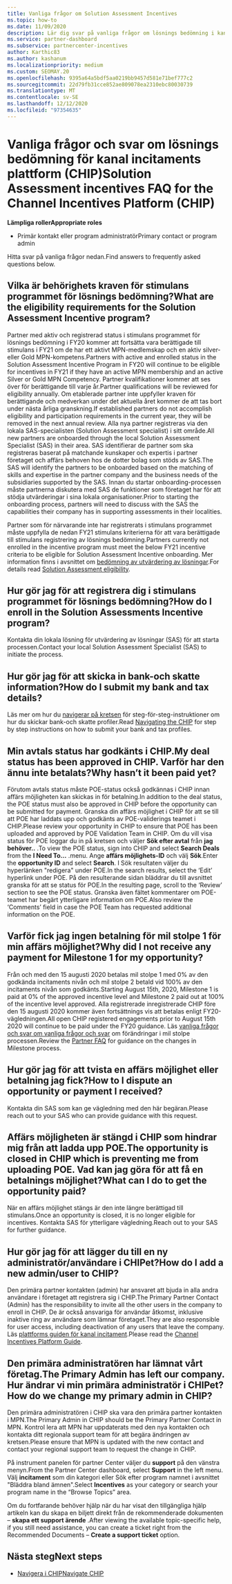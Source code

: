 ```yaml
---
title: Vanliga frågor om Solution Assessment Incentives
ms.topic: how-to
ms.date: 11/09/2020
description: Lär dig svar på vanliga frågor om lösnings bedömning i kanal incitaments plattform (CHIP).
ms.service: partner-dashboard
ms.subservice: partnercenter-incentives
author: Karthic83
ms.author: kashanum
ms.localizationpriority: medium
ms.custom: SEOMAY.20
ms.openlocfilehash: 9395a64a5bdf5aa0219bb9457d581e71bef777c2
ms.sourcegitcommit: 22d79fb31cce852ae809078ea2310ebc80030739
ms.translationtype: MT
ms.contentlocale: sv-SE
ms.lasthandoff: 12/12/2020
ms.locfileid: "97354635"
---
```

# <a name="solution-assessment-incentives-faq-for-the-channel-incentives-platform-chip"></a><span data-ttu-id="1c1d5-103">Vanliga frågor och svar om lösnings bedömning för kanal incitaments plattform (CHIP)</span><span class="sxs-lookup"><span data-stu-id="1c1d5-103">Solution Assessment incentives FAQ for the Channel Incentives Platform (CHIP)</span></span> 

<span data-ttu-id="1c1d5-104">**Lämpliga roller**</span><span class="sxs-lookup"><span data-stu-id="1c1d5-104">**Appropriate roles**</span></span>

- <span data-ttu-id="1c1d5-105">Primär kontakt eller program administratör</span><span class="sxs-lookup"><span data-stu-id="1c1d5-105">Primary contact or program admin</span></span>

<span data-ttu-id="1c1d5-106">Hitta svar på vanliga frågor nedan.</span><span class="sxs-lookup"><span data-stu-id="1c1d5-106">Find answers to frequently asked questions below.</span></span>

## <a name="what-are-the-eligibility-requirements-for-the-solution-assessment-incentive-program"></a><span data-ttu-id="1c1d5-107">Vilka är behörighets kraven för stimulans programmet för lösnings bedömning?</span><span class="sxs-lookup"><span data-stu-id="1c1d5-107">What are the eligibility requirements for the Solution Assessment Incentive program?</span></span>

<span data-ttu-id="1c1d5-108">Partner med aktiv och registrerad status i stimulans programmet för lösnings bedömning i FY20 kommer att fortsätta vara berättigade till stimulans i FY21 om de har ett aktivt MPN-medlemskap och en aktiv silver-eller Gold MPN-kompetens.</span><span class="sxs-lookup"><span data-stu-id="1c1d5-108">Partners with active and enrolled status in the Solution Assessment Incentive Program in FY20 will continue to be eligible for incentives in FY21 if they have an active MPN membership and an active Silver or Gold MPN Competency.</span></span> <span data-ttu-id="1c1d5-109">Partner kvalifikationer kommer att ses över för berättigande till varje år.</span><span class="sxs-lookup"><span data-stu-id="1c1d5-109">Partner qualifications will be reviewed for eligibility annually.</span></span>  <span data-ttu-id="1c1d5-110">Om etablerade partner inte uppfyller kraven för berättigande och medverkan under det aktuella året kommer de att tas bort under nästa årliga granskning.</span><span class="sxs-lookup"><span data-stu-id="1c1d5-110">If established partners do not accomplish eligibility and participation requirements in the current year, they will be removed in the next annual review.</span></span>  <span data-ttu-id="1c1d5-111">Alla nya partner registreras via den lokala SAS-specialisten (Solution Assessment specialist) i sitt område.</span><span class="sxs-lookup"><span data-stu-id="1c1d5-111">All new partners are onboarded through the local Solution Assessment Specialist (SAS) in their area.</span></span>  <span data-ttu-id="1c1d5-112">SAS identifierar de partner som ska registreras baserat på matchande kunskaper och expertis i partner företaget och affärs behoven hos de dotter bolag som stöds av SAS.</span><span class="sxs-lookup"><span data-stu-id="1c1d5-112">The SAS will identify the partners to be onboarded based on the matching of skills and expertise in the partner company and the business needs of the subsidiaries supported by the SAS.</span></span>
<span data-ttu-id="1c1d5-113">Innan du startar onboarding-processen måste partnerna diskutera med SAS de funktioner som företaget har för att stödja utvärderingar i sina lokala organisationer.</span><span class="sxs-lookup"><span data-stu-id="1c1d5-113">Prior to starting the onboarding process, partners will need to discuss with the SAS the capabilities their company has in supporting assessments in their localities.</span></span> 

<span data-ttu-id="1c1d5-114">Partner som för närvarande inte har registrerats i stimulans programmet måste uppfylla de nedan FY21 stimulans kriterierna för att vara berättigade till stimulans registrering av lösnings bedömning.</span><span class="sxs-lookup"><span data-stu-id="1c1d5-114">Partners currently not enrolled in the incentive program must meet the below FY21 incentive criteria to be eligible for Solution Assessment Incentive onboarding.</span></span> <span data-ttu-id="1c1d5-115">Mer information finns i avsnittet om [bedömning av utvärdering av lösningar](chip-solutions-assessment-eligible.md).</span><span class="sxs-lookup"><span data-stu-id="1c1d5-115">For details read [Solution Assessment eligibility](chip-solutions-assessment-eligible.md).</span></span>

## <a name="how-do-i-enroll-in-the-solution-assessments-incentive-program"></a><span data-ttu-id="1c1d5-116">Hur gör jag för att registrera dig i stimulans programmet för lösnings bedömning?</span><span class="sxs-lookup"><span data-stu-id="1c1d5-116">How do I enroll in the Solution Assessments Incentive program?</span></span>

<span data-ttu-id="1c1d5-117">Kontakta din lokala lösning för utvärdering av lösningar (SAS) för att starta processen.</span><span class="sxs-lookup"><span data-stu-id="1c1d5-117">Contact your local Solution Assessment Specialist (SAS) to initiate the process.</span></span>

## <a name="how-do-i-submit-my-bank-and-tax-details"></a><span data-ttu-id="1c1d5-118">Hur gör jag för att skicka in bank-och skatte information?</span><span class="sxs-lookup"><span data-stu-id="1c1d5-118">How do I submit my bank and tax details?</span></span>

<span data-ttu-id="1c1d5-119">Läs mer om hur du [navigerar på kretsen](chip-intro.md) för steg-för-steg-instruktioner om hur du skickar bank-och skatte profiler.</span><span class="sxs-lookup"><span data-stu-id="1c1d5-119">Read [Navigating the CHIP](chip-intro.md) for step by step instructions on how to submit your bank and tax profiles.</span></span>

## <a name="my-deal-status-has-been-approved-in-chip-why-hasnt-it-been-paid-yet"></a><span data-ttu-id="1c1d5-120">Min avtals status har godkänts i CHIP.</span><span class="sxs-lookup"><span data-stu-id="1c1d5-120">My deal status has been approved in CHIP.</span></span> <span data-ttu-id="1c1d5-121">Varför har den ännu inte betalats?</span><span class="sxs-lookup"><span data-stu-id="1c1d5-121">Why hasn’t it been paid yet?</span></span>

<span data-ttu-id="1c1d5-122">Förutom avtals status måste POE-status också godkännas i CHIP innan affärs möjligheten kan skickas in för betalning.</span><span class="sxs-lookup"><span data-stu-id="1c1d5-122">In addition to the deal status, the POE status must also be approved in CHIP before the opportunity can be submitted for payment.</span></span> <span data-ttu-id="1c1d5-123">Granska din affärs möjlighet i CHIP för att se till att POE har laddats upp och godkänts av POE-validerings teamet i CHIP.</span><span class="sxs-lookup"><span data-stu-id="1c1d5-123">Please review your opportunity in CHIP to ensure that POE has been uploaded and approved by POE Validation Team in CHIP.</span></span> <span data-ttu-id="1c1d5-124">Om du vill visa status för POE loggar du in på kretsen och väljer **Sök efter avtal** från **jag behöver..** .</span><span class="sxs-lookup"><span data-stu-id="1c1d5-124">To view the POE status, sign into CHIP and select **Search Deals** from the **I Need To…**</span></span> <span data-ttu-id="1c1d5-125">.</span><span class="sxs-lookup"><span data-stu-id="1c1d5-125">menu.</span></span> <span data-ttu-id="1c1d5-126">Ange **affärs möjlighets-ID** och välj **Sök**.</span><span class="sxs-lookup"><span data-stu-id="1c1d5-126">Enter the **opportunity ID** and select **Search**.</span></span> <span data-ttu-id="1c1d5-127">I Sök resultaten väljer du hyperlänken "redigera" under POE.</span><span class="sxs-lookup"><span data-stu-id="1c1d5-127">In the search results, select the ‘Edit’ hyperlink under POE.</span></span> <span data-ttu-id="1c1d5-128">På den resulterande sidan bläddrar du till avsnittet granska för att se status för POE.</span><span class="sxs-lookup"><span data-stu-id="1c1d5-128">In the resulting page, scroll to the ‘Review’ section to see the POE status.</span></span> <span data-ttu-id="1c1d5-129">Granska även fältet kommentarer om POE-teamet har begärt ytterligare information om POE.</span><span class="sxs-lookup"><span data-stu-id="1c1d5-129">Also review the ‘Comments’ field in case the POE Team has requested additional information on the POE.</span></span>

## <a name="why-did-i-not-receive-any-payment-for-milestone-1-for-my-opportunity"></a><span data-ttu-id="1c1d5-130">Varför fick jag ingen betalning för mil stolpe 1 för min affärs möjlighet?</span><span class="sxs-lookup"><span data-stu-id="1c1d5-130">Why did I not receive any payment for Milestone 1 for my opportunity?</span></span>

<span data-ttu-id="1c1d5-131">Från och med den 15 augusti 2020 betalas mil stolpe 1 med 0% av den godkända incitaments nivån och mil stolpe 2 betald vid 100% av den incitaments nivån som godkänts.</span><span class="sxs-lookup"><span data-stu-id="1c1d5-131">Starting August 15th, 2020, Milestone 1 is paid at 0% of the approved incentive level and Milestone 2 paid out at 100% of the incentive level approved.</span></span> <span data-ttu-id="1c1d5-132">Alla registrerade inregistrerade CHIP före den 15 augusti 2020 kommer även fortsättnings vis att betalas enligt FY20-vägledningen.</span><span class="sxs-lookup"><span data-stu-id="1c1d5-132">All open CHIP registered engagements prior to August 15th 2020 will continue to be paid under the FY20 guidance.</span></span> <span data-ttu-id="1c1d5-133">Läs [vanliga frågor och svar om vanliga frågor och svar](https://assetsprod.microsoft.com/solution-assessment-incentive-program-faq.pdf) om förändringar i mil stolpe processen.</span><span class="sxs-lookup"><span data-stu-id="1c1d5-133">Review the [Partner FAQ](https://assetsprod.microsoft.com/solution-assessment-incentive-program-faq.pdf) for guidance on the changes in Milestone process.</span></span>

## <a name="how-to-i-dispute-an-opportunity-or-payment-i-received"></a><span data-ttu-id="1c1d5-134">Hur gör jag för att tvista en affärs möjlighet eller betalning jag fick?</span><span class="sxs-lookup"><span data-stu-id="1c1d5-134">How to I dispute an opportunity or payment I received?</span></span>

<span data-ttu-id="1c1d5-135">Kontakta din SAS som kan ge vägledning med den här begäran.</span><span class="sxs-lookup"><span data-stu-id="1c1d5-135">Please reach out to your SAS who can provide guidance with this request.</span></span>

## <a name="the-opportunity-is-closed-in-chip-which-is-preventing-me-from-uploading-poe-what-can-i-do-to-get-the-opportunity-paid"></a><span data-ttu-id="1c1d5-136">Affärs möjligheten är stängd i CHIP som hindrar mig från att ladda upp POE.</span><span class="sxs-lookup"><span data-stu-id="1c1d5-136">The opportunity is closed in CHIP which is preventing me from uploading POE.</span></span> <span data-ttu-id="1c1d5-137">Vad kan jag göra för att få en betalnings möjlighet?</span><span class="sxs-lookup"><span data-stu-id="1c1d5-137">What can I do to get the opportunity paid?</span></span>

<span data-ttu-id="1c1d5-138">När en affärs möjlighet stängs är den inte längre berättigad till stimulans.</span><span class="sxs-lookup"><span data-stu-id="1c1d5-138">Once an opportunity is closed, it is no longer eligible for incentives.</span></span> <span data-ttu-id="1c1d5-139">Kontakta SAS för ytterligare vägledning.</span><span class="sxs-lookup"><span data-stu-id="1c1d5-139">Reach out to your SAS for further guidance.</span></span>

## <a name="how-do-i-add-a-new-adminuser-to-chip"></a><span data-ttu-id="1c1d5-140">Hur gör jag för att lägger du till en ny administratör/användare i CHIPet?</span><span class="sxs-lookup"><span data-stu-id="1c1d5-140">How do I add a new admin/user to CHIP?</span></span>

<span data-ttu-id="1c1d5-141">Den primära partner kontakten (admin) har ansvaret att bjuda in alla andra användare i företaget att registrera sig i CHIP.</span><span class="sxs-lookup"><span data-stu-id="1c1d5-141">The Primary Partner Contact (Admin) has the responsibility to invite all the other users in the company to enroll in CHIP.</span></span> <span data-ttu-id="1c1d5-142">De är också ansvariga för användar åtkomst, inklusive inaktive ring av användare som lämnar företaget.</span><span class="sxs-lookup"><span data-stu-id="1c1d5-142">They are also responsible for user access, including deactivation of any users that leave the company.</span></span> <span data-ttu-id="1c1d5-143">Läs [plattforms guiden för kanal incitament](chip-intro.md).</span><span class="sxs-lookup"><span data-stu-id="1c1d5-143">Please read the [Channel Incentives Platform Guide](chip-intro.md).</span></span>

## <a name="the-primary-admin-has-left-our-company-how-do-we-change-my-primary-admin-in-chip"></a><span data-ttu-id="1c1d5-144">Den primära administratören har lämnat vårt företag.</span><span class="sxs-lookup"><span data-stu-id="1c1d5-144">The Primary Admin has left our company.</span></span> <span data-ttu-id="1c1d5-145">Hur ändrar vi min primära administratör i CHIPet?</span><span class="sxs-lookup"><span data-stu-id="1c1d5-145">How do we change my primary admin in CHIP?</span></span>

<span data-ttu-id="1c1d5-146">Den primära administratören i CHIP ska vara den primära partner kontakten i MPN.</span><span class="sxs-lookup"><span data-stu-id="1c1d5-146">The Primary Admin in CHIP should be the Primary Partner Contact in MPN.</span></span> <span data-ttu-id="1c1d5-147">Kontrol lera att MPN har uppdaterats med den nya kontakten och kontakta ditt regionala support team för att begära ändringen av kretsen.</span><span class="sxs-lookup"><span data-stu-id="1c1d5-147">Please ensure that MPN is updated with the new contact and contact your regional support team to request the change in CHIP.</span></span>

<span data-ttu-id="1c1d5-148">På instrument panelen för partner Center väljer du **support** på den vänstra menyn.</span><span class="sxs-lookup"><span data-stu-id="1c1d5-148">From the Partner Center dashboard, select **Support** in the left menu.</span></span> <span data-ttu-id="1c1d5-149">Välj **incitament** som din kategori eller Sök efter program namnet i avsnittet "Bläddra bland ämnen".</span><span class="sxs-lookup"><span data-stu-id="1c1d5-149">Select **Incentives** as your category or search your program name in the “Browse Topics” area.</span></span>

<span data-ttu-id="1c1d5-150">Om du fortfarande behöver hjälp när du har visat den tillgängliga hjälp artikeln kan du skapa en biljett direkt från de rekommenderade dokumenten – **skapa ett support ärende** .</span><span class="sxs-lookup"><span data-stu-id="1c1d5-150">After viewing the available topic-specific help, if you still need assistance, you can create a ticket right from the Recommended Documents – **Create a support ticket** option.</span></span>

## <a name="next-steps"></a><span data-ttu-id="1c1d5-151">Nästa steg</span><span class="sxs-lookup"><span data-stu-id="1c1d5-151">Next steps</span></span>

- [<span data-ttu-id="1c1d5-152">Navigera i CHIP</span><span class="sxs-lookup"><span data-stu-id="1c1d5-152">Navigate CHIP</span></span>](chip-intro.md)

